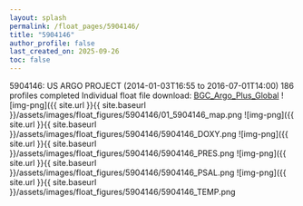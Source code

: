 ```yaml
---
layout: splash
permalink: /float_pages/5904146/
title: "5904146"
author_profile: false
last_created_on: 2025-09-26
toc: false
---
```

 
5904146: US ARGO PROJECT (2014-01-03T16:55 to 2016-07-01T14:00)
186 profiles completed
Individual float file download: [BGC_Argo_Plus_Global](https://ftp.soest.hawaii.edu/bgc_argo_plus/Individual_Floats/outliers_removed/5904146_Sprof_processed.nc)
![img-png]({{ site.url }}{{ site.baseurl }}/assets/images/float_figures/5904146/01_5904146_map.png
![img-png]({{ site.url }}{{ site.baseurl }}/assets/images/float_figures/5904146/5904146_DOXY.png
![img-png]({{ site.url }}{{ site.baseurl }}/assets/images/float_figures/5904146/5904146_PRES.png
![img-png]({{ site.url }}{{ site.baseurl }}/assets/images/float_figures/5904146/5904146_PSAL.png
![img-png]({{ site.url }}{{ site.baseurl }}/assets/images/float_figures/5904146/5904146_TEMP.png
